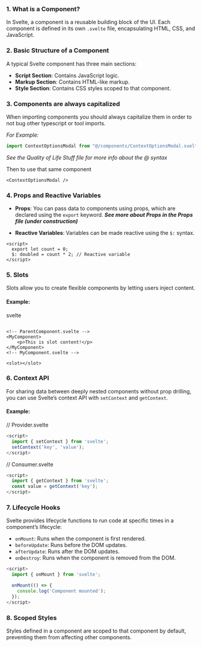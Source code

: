 
### 1. **What is a Component?**

In Svelte, a component is a reusable building block of the UI. Each component is defined in its own `.svelte` file, encapsulating HTML, CSS, and JavaScript.

### 2. **Basic Structure of a Component**

A typical Svelte component has three main sections:

- **Script Section**: Contains JavaScript logic.
- **Markup Section**: Contains HTML-like markup.
- **Style Section**: Contains CSS styles scoped to that component.

### 3. **Components are always capitalized**

When importing components you should always capitalize them in order to not bug other typescript or tool imports.

*For Example:* 
```typescript
import ContextOptionsModal from "@/components/ContextOptionsModal.svelte";
```
*See the Quality of Life Stuff file for more info about the @ syntax*

Then to use that same component

```svelte
<ContextOptionsModal />
```

### 4. **Props and Reactive Variables**

- **Props**: You can pass data to components using props, which are declared using the `export` keyword. ***See more about Props in the Props file (under construction)***

- **Reactive Variables**: Variables can be made reactive using the `$:` syntax.


```svelte
<script>
  export let count = 0;
  $: doubled = count * 2; // Reactive variable
</script>
```

### 5. **Slots**

Slots allow you to create flexible components by letting users inject content.

#### Example:

svelte

```svelte

<!-- ParentComponent.svelte --> 
<MyComponent>   
	<p>This is slot content!</p> 
</MyComponent>  
<!-- MyComponent.svelte --> 

<slot></slot>
```


### 6. **Context API**

For sharing data between deeply nested components without prop drilling, you can use Svelte’s context API with `setContext` and `getContext`.

#### Example:

// Provider.svelte
```javascript
<script>
  import { setContext } from 'svelte';
  setContext('key', 'value');
</script>
```

// Consumer.svelte
```javascript
<script>
  import { getContext } from 'svelte';
  const value = getContext('key');
</script>
```

### 7. **Lifecycle Hooks**

Svelte provides lifecycle functions to run code at specific times in a component’s lifecycle:

- `onMount`: Runs when the component is first rendered.
- `beforeUpdate`: Runs before the DOM updates.
- `afterUpdate`: Runs after the DOM updates.
- `onDestroy`: Runs when the component is removed from the DOM.
```typescript
<script>
  import { onMount } from 'svelte';

  onMount(() => {
    console.log('Component mounted');
  });
</script>
```

### 8. **Scoped Styles**

Styles defined in a component are scoped to that component by default, preventing them from affecting other components.